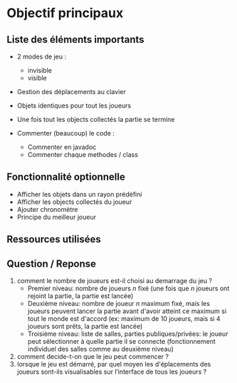 # Objectif principaux

## Liste des éléments importants
* 2 modes de jeu : 
    * invisible
    * visible
    
* Gestion des déplacements au clavier
* Objets identiques pour tout les joueurs
* Une fois tout les objects collectés la partie se termine
* Commenter (beaucoup) le code :
    * Commenter en javadoc
    * Commenter chaque methodes / class

## Fonctionnalité optionnelle

* Afficher les objets dans un rayon prédéfini
* Afficher les objects collectés du joueur
* Ajouter chronomètre
* Principe du meilleur joueur

## Ressources utilisées



## Question / Reponse
1. comment le nombre de joueurs est-il choisi au demarrage du jeu ?
   - Premier niveau: nombre de joueurs *n* fixé (une fois que *n* joueurs ont rejoint la partie, la partie est lancée)
   - Deuxième niveau: nombre de joueur *n* maximum fixé, mais les joueurs peuvent lancer la partie avant d'avoir atteint ce maximum si tout le monde est d'accord (ex: maximum de 10 joueurs, mais si 4 joueurs sont prêts, la partie est lancée)
   - Troisième niveau: liste de salles, parties publiques/privées: le joueur peut sélectionner à quelle partie il se connecte (fonctionnement individuel des salles comme au deuxième niveau)
1. comment decide-t-on que le jeu peut commencer ?
1. lorsque le jeu est démarré, par quel moyen les d'éplacements des joueurs sont-ils visualisables sur l’interface de tous les joueurs ?
